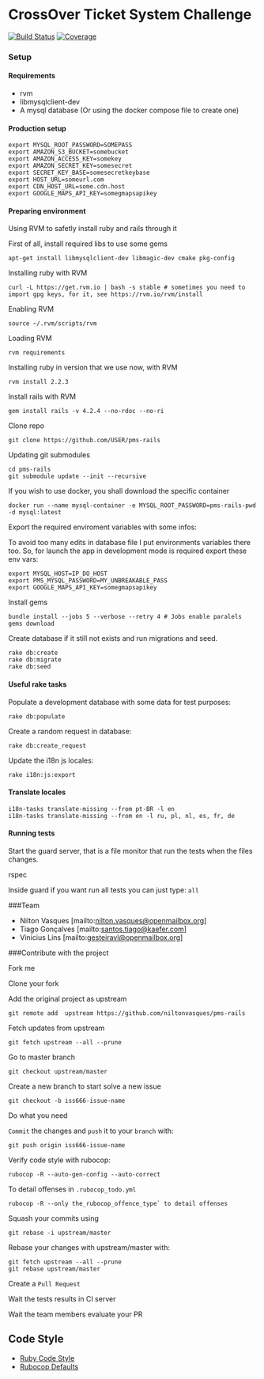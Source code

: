 # CrossOver Ticket System Challenge

[![Build Status](http://drone.niltonvasques.com.br/api/badges/niltonvasques/pms-rails/status.svg)](http://drone.niltonvasques.com.br/niltonvasques/crossover-ticket-system)
[![Coverage](https://img.shields.io/badge/coverage-97%25-brightgreen.svg)](https://img.shields.io/badge/coverage-97%25-brightgreen.svg)

### Setup

#### Requirements

* rvm
* libmysqlclient-dev
* A mysql database (Or using the docker compose file to create one)

#### Production setup

    export MYSQL_ROOT_PASSWORD=SOMEPASS
    export AMAZON_S3_BUCKET=somebucket
    export AMAZON_ACCESS_KEY=somekey
    export AMAZON_SECRET_KEY=somesecret
    export SECRET_KEY_BASE=somesecretkeybase
    export HOST_URL=someurl.com
    export CDN_HOST_URL=some.cdn.host
    export GOOGLE_MAPS_API_KEY=somegmapsapikey

#### Preparing environment 

Using RVM to safetly install ruby and rails through it

First of all, install required libs to use some gems

    apt-get install libmysqlclient-dev libmagic-dev cmake pkg-config

Installing ruby with RVM

    curl -L https://get.rvm.io | bash -s stable # sometimes you need to import gpg keys, for it, see https://rvm.io/rvm/install 

Enabling RVM

    source ~/.rvm/scripts/rvm

Loading RVM

    rvm requirements

Installing ruby in version that we use now, with RVM

    rvm install 2.2.3

Install rails with RVM

    gem install rails -v 4.2.4 --no-rdoc --no-ri

Clone repo

    git clone https://github.com/USER/pms-rails

Updating git submodules

    cd pms-rails
    git submodule update --init --recursive


If you wish to use docker, you shall download the specific container

    docker run --name mysql-container -e MYSQL_ROOT_PASSWORD=pms-rails-pwd -d mysql:latest

Export the required enviroment variables with some infos:

To avoid too many edits in database file I put environments variables there too. So, for launch the app in development mode is required export these env vars:

    export MYSQL_HOST=IP_DO_HOST
    export PMS_MYSQL_PASSWORD=MY_UNBREAKABLE_PASS
    export GOOGLE_MAPS_API_KEY=somegmapsapikey

Install gems

    bundle install --jobs 5 --verbose --retry 4 # Jobs enable paralels gems download

Create database if it still not exists and run migrations and seed.

    rake db:create
    rake db:migrate
    rake db:seed

#### Useful rake tasks

Populate a development database with some data for test purposes:

    rake db:populate

Create a random request in database:

    rake db:create_request

Update the i18n js locales:

    rake i18n:js:export

#### Translate locales

    i18n-tasks translate-missing --from pt-BR -l en
    i18n-tasks translate-missing --from en -l ru, pl, nl, es, fr, de

#### Running tests

Start the guard server, that is a file monitor that run the tests when the files changes.

  rspec

Inside guard if you want run all tests you can just type: `all`


###Team

* Nilton Vasques [mailto:nilton.vasques@openmailbox.org]
* Tiago Gonçalves [mailto:santos.tiago@kaefer.com]
* Vinicius Lins [mailto:gesteiravl@openmailbox.org]


###Contribute with the project

Fork me

Clone your fork

Add the original project as upstream 

    git remote add  upstream https://github.com/niltonvasques/pms-rails

Fetch updates from upstream

    git fetch upstream --all --prune

Go to master branch

    git checkout upstream/master

Create a new branch to start solve a new issue 

    git checkout -b iss666-issue-name 

Do what you need

`Commit` the changes and `push` it to your `branch` with:

    git push origin iss666-issue-name

Verify code style with rubocop:

    rubocop -R --auto-gen-config --auto-correct
    
To detail offenses in `.rubocop_todo.yml` 

    rubocop -R --only the_rubocop_offence_type` to detail offenses

Squash your commits using 

    git rebase -i upstream/master

Rebase your changes with upstream/master with:

    git fetch upstream --all --prune
    git rebase upstream/master

Create a `Pull Request`

Wait the tests results in CI server 

Wait the team members evaluate your PR 

## Code Style

* [Ruby Code Style](https://github.com/bbatsov/ruby-style-guide#dont-hide-exceptions)
* [Rubocop Defaults](https://github.com/bbatsov/rubocop/blob/master/config/enabled.yml)
